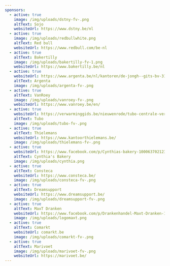 ```yaml
---
sponsors:
  - active: true
    image: /img/uploads/dstny-fv-.png
    altText: Sojo
    websiteUrl: https://www.dstny.be/nl
  - active: true
    image: /img/uploads/redbullwhite.png
    altText: Red bull
    websiteUrl: https://www.redbull.com/be-nl
  - active: true
    altText: Bakertilly
    image: /img/uploads/bakertilly-fv-1.png
    websiteUrl: https://www.bakertilly.be/nl
  - active: true
    websiteUrl: https://www.argenta.be/nl/kantoren/de-jongh--gits-bv-3136.html
    altText: Argenta
    image: /img/uploads/argenta-fv-.png
  - active: true
    altText: VanRoey
    image: /img/uploads/vanroey-fv-.png
    websiteUrl: https://www.vanroey.be/en/
  - active: true
    websiteUrl: https://verwarminggids.be/nieuwenrode/tubo-centrale-verwarming-en/
    altText: Tubo
    image: /img/uploads/tubo-fv-.png
  - active: true
    altText: Thielemans
    websiteUrl: https://www.kantoorthielemans.be/
    image: /img/uploads/thielemans-fv-.png
  - active: true
    websiteUrl: https://www.facebook.com/p/Cynthias-bakery-100063702123669/
    altText: Cynthia's Bakery
    image: /img/uploads/cynthia.png
  - active: true
    altText: Consteca
    websiteUrl: https://www.consteca.be/
    image: /img/uploads/consteca-fv-.png
  - active: true
    altText: Dreamsupport
    websiteUrl: https://www.dreamsupport.be/
    image: /img/uploads/dreamsupport-fv-.png
  - active: true
    altText: MaxT Dranken
    websiteUrl: https://www.facebook.com/p/Drankenhandel-Maxt-Dranken-100084040300979/
    image: /img/uploads/logomaxt.png
  - active: true
    altText: Comarkt
    websiteUrl: comarkt.be
    image: /img/uploads/comarkt-fv-.png
  - active: true
    altText: Marivoet
    image: /img/uploads/marivoet-fv-.png
    websiteUrl: https://marivoet.be/
---
```

